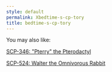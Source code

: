 ```yaml
---
style: default
permalink: Xbedtime-s-cp-tory
title: bedtime-s-cp-tory
---
```

You may also like:

[SCP-346: "Pterry" the Pterodactyl](http://scp-wiki.net/scp-346)

[SCP-524: Walter the Omnivorous Rabbit](http://scp-wiki.net/scp-524)

